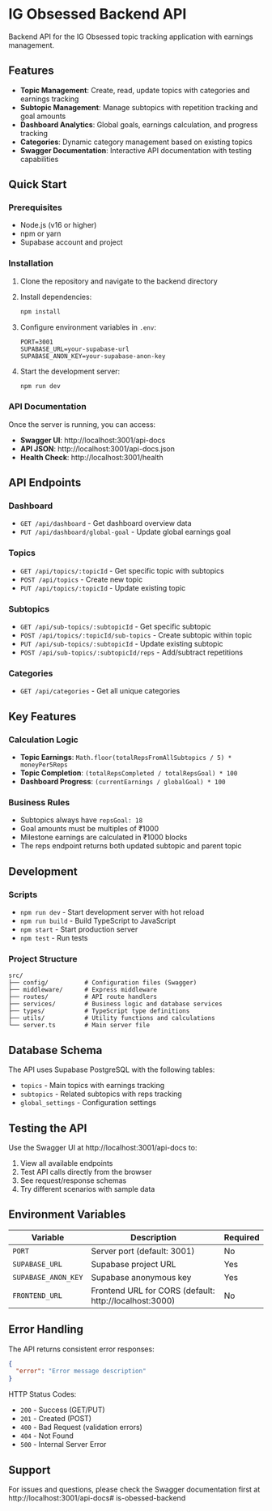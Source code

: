 # IG Obsessed Backend API

Backend API for the IG Obsessed topic tracking application with earnings management.

## Features

- **Topic Management**: Create, read, update topics with categories and earnings tracking
- **Subtopic Management**: Manage subtopics with repetition tracking and goal amounts
- **Dashboard Analytics**: Global goals, earnings calculation, and progress tracking
- **Categories**: Dynamic category management based on existing topics
- **Swagger Documentation**: Interactive API documentation with testing capabilities

## Quick Start

### Prerequisites

- Node.js (v16 or higher)
- npm or yarn
- Supabase account and project

### Installation

1. Clone the repository and navigate to the backend directory
2. Install dependencies:
   ```bash
   npm install
   ```

3. Configure environment variables in `.env`:
   ```env
   PORT=3001
   SUPABASE_URL=your-supabase-url
   SUPABASE_ANON_KEY=your-supabase-anon-key
   ```

4. Start the development server:
   ```bash
   npm run dev
   ```

### API Documentation

Once the server is running, you can access:

- **Swagger UI**: http://localhost:3001/api-docs
- **API JSON**: http://localhost:3001/api-docs.json
- **Health Check**: http://localhost:3001/health

## API Endpoints

### Dashboard
- `GET /api/dashboard` - Get dashboard overview data
- `PUT /api/dashboard/global-goal` - Update global earnings goal

### Topics
- `GET /api/topics/:topicId` - Get specific topic with subtopics
- `POST /api/topics` - Create new topic
- `PUT /api/topics/:topicId` - Update existing topic

### Subtopics
- `GET /api/sub-topics/:subtopicId` - Get specific subtopic
- `POST /api/topics/:topicId/sub-topics` - Create subtopic within topic
- `PUT /api/sub-topics/:subtopicId` - Update existing subtopic
- `POST /api/sub-topics/:subtopicId/reps` - Add/subtract repetitions

### Categories
- `GET /api/categories` - Get all unique categories

## Key Features

### Calculation Logic

- **Topic Earnings**: `Math.floor(totalRepsFromAllSubtopics / 5) * moneyPer5Reps`
- **Topic Completion**: `(totalRepsCompleted / totalRepsGoal) * 100`
- **Dashboard Progress**: `(currentEarnings / globalGoal) * 100`

### Business Rules

- Subtopics always have `repsGoal: 18`
- Goal amounts must be multiples of ₹1000
- Milestone earnings are calculated in ₹1000 blocks
- The reps endpoint returns both updated subtopic and parent topic

## Development

### Scripts

- `npm run dev` - Start development server with hot reload
- `npm run build` - Build TypeScript to JavaScript
- `npm start` - Start production server
- `npm test` - Run tests

### Project Structure

```
src/
├── config/          # Configuration files (Swagger)
├── middleware/      # Express middleware
├── routes/          # API route handlers
├── services/        # Business logic and database services
├── types/           # TypeScript type definitions
├── utils/           # Utility functions and calculations
└── server.ts        # Main server file
```

## Database Schema

The API uses Supabase PostgreSQL with the following tables:

- `topics` - Main topics with earnings tracking
- `subtopics` - Related subtopics with reps tracking
- `global_settings` - Configuration settings

## Testing the API

Use the Swagger UI at http://localhost:3001/api-docs to:

1. View all available endpoints
2. Test API calls directly from the browser
3. See request/response schemas
4. Try different scenarios with sample data

## Environment Variables

| Variable | Description | Required |
|----------|-------------|----------|
| `PORT` | Server port (default: 3001) | No |
| `SUPABASE_URL` | Supabase project URL | Yes |
| `SUPABASE_ANON_KEY` | Supabase anonymous key | Yes |
| `FRONTEND_URL` | Frontend URL for CORS (default: http://localhost:3000) | No |

## Error Handling

The API returns consistent error responses:

```json
{
  "error": "Error message description"
}
```

HTTP Status Codes:
- `200` - Success (GET/PUT)
- `201` - Created (POST)
- `400` - Bad Request (validation errors)
- `404` - Not Found
- `500` - Internal Server Error

## Support

For issues and questions, please check the Swagger documentation first at http://localhost:3001/api-docs#   i s - o b e s s e d - b a c k e n d  
 